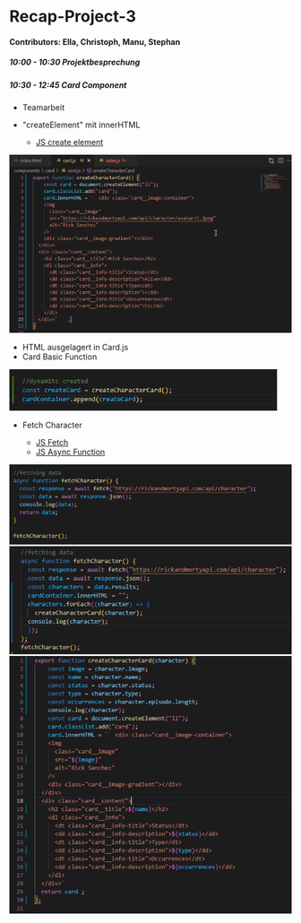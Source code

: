 # Recap-Project-3

#### Contributors: Ella, Christoph, Manu, Stephan

##### 10:00 - 10:30 Projektbesprechung

##### 10:30 - 12:45 Card Component
  - Teamarbeit
  - "createElement" mit innerHTML 
    
    - [JS create element](https://github.com/neuefische/cgn-web-23-1/blob/main/sessions/js-createelement/js-createelement.md)

![card component](assets/cardcomponent.png)
  - HTML ausgelagert in Card.js
  - Card Basic Function

![card basic functiion](assets/card-basic-function.png)

  - Fetch Character

    - [JS Fetch](https://github.com/neuefische/cgn-web-23-1/blob/main/sessions/js-fetch/js-fetch.md)
    - [JS Async Function](https://github.com/neuefische/cgn-web-23-1/blob/main/sessions/js-async-functions/js-async-functions.md)

![fetch](assets/fetch.png)
![fetch](assets/fetch-2.png)
![fetch](assets/forEach.png)